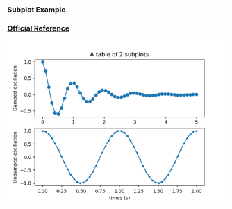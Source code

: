 ### Subplot Example

### [Official Reference](https://matplotlib.org/api/_as_gen/matplotlib.pyplot.subplot.html)

![subplot Example](https://github.com/KangboLu/Data-Visualization-with-Matplotlib/blob/master/2.%20subplots/subplots.png)
